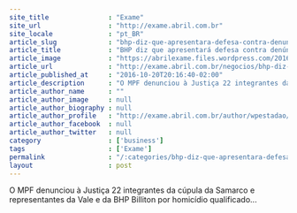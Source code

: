 ```yaml
---
site_title               : "Exame"
site_url                 : "http://exame.abril.com.br"
site_locale              : "pt_BR"
article_slug             : "bhp-diz-que-apresentara-defesa-contra-denuncias-sobre-mariana"
article_title            : "BHP diz que apresentará defesa contra denúncias sobre Mariana"
article_image            : "https://abrilexame.files.wordpress.com/2016/09/size_960_16_9_barragens-minas22.jpg?quality=70&strip=all&w=960"
article_url              : "http://exame.abril.com.br/negocios/bhp-diz-que-apresentara-defesa-contra-denuncias-sobre-mariana/"
article_published_at     : "2016-10-20T20:16:40-02:00"
article_description      : "O MPF denunciou à Justiça 22 integrantes da cúpula da Samarco e representantes da Vale e da BHP Billiton por homicídio qualificado..."
article_author_name      : ""
article_author_image     : null
article_author_biography : null
article_author_profile   : "http://exame.abril.com.br/author/wpestadao/"
article_author_facebook  : null
article_author_twitter   : null
category                 : ['business']
tags                     : ['Exame']
permalink                : "/:categories/bhp-diz-que-apresentara-defesa-contra-denuncias-sobre-mariana/"
layout                   : post
---
```


O MPF denunciou à Justiça 22 integrantes da cúpula da Samarco e representantes da Vale e da BHP Billiton por homicídio qualificado...
